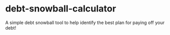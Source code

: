 # debt-snowball-calculator
A simple debt snowball tool to help identify the best plan for paying off your debt!
